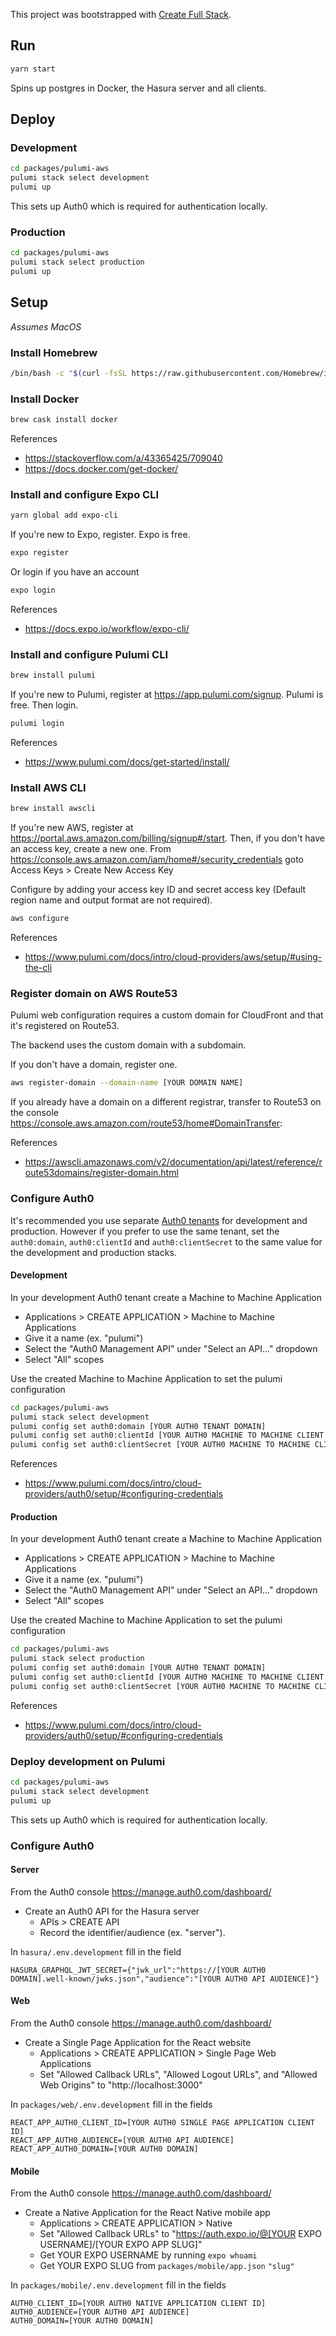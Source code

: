 This project was bootstrapped with [Create Full Stack](https://github.com/tiagob/create-full-stack).

## Run

```bash
yarn start
```

Spins up postgres in Docker, the Hasura server and all clients.

<!-- @remove-pulumi-aws-begin -->

## Deploy

### Development

```bash
cd packages/pulumi-aws
pulumi stack select development
pulumi up
```

This sets up Auth0 which is required for authentication locally.

### Production

```bash
cd packages/pulumi-aws
pulumi stack select production
pulumi up
```

<!-- @remove-pulumi-aws-end -->

## Setup

_Assumes MacOS_

### Install Homebrew

```bash
/bin/bash -c "$(curl -fsSL https://raw.githubusercontent.com/Homebrew/install/master/install.sh)"
```

### Install Docker

```bash
brew cask install docker
```

References

- https://stackoverflow.com/a/43365425/709040
- https://docs.docker.com/get-docker/

<!-- @remove-mobile-begin -->

### Install and configure Expo CLI

```bash
yarn global add expo-cli
```

If you're new to Expo, register. Expo is free.

```bash
expo register
```

Or login if you have an account

```bash
expo login
```

References

- https://docs.expo.io/workflow/expo-cli/

<!-- @remove-mobile-end -->
<!-- @remove-pulumi-aws-begin -->

### Install and configure Pulumi CLI

```bash
brew install pulumi
```

If you're new to Pulumi, register at https://app.pulumi.com/signup. Pulumi is free. Then login.

```bash
pulumi login
```

References

- https://www.pulumi.com/docs/get-started/install/

### Install AWS CLI

```bash
brew install awscli
```

If you're new AWS, register at https://portal.aws.amazon.com/billing/signup#/start. Then, if you don't have an access key, create a new one. From https://console.aws.amazon.com/iam/home#/security_credentials goto Access Keys > Create New Access Key

Configure by adding your access key ID and secret access key (Default region name and output format are not required).

```bash
aws configure
```

References

- https://www.pulumi.com/docs/intro/cloud-providers/aws/setup/#using-the-cli

### Register domain on AWS Route53

<!-- @remove-web-begin -->

Pulumi web configuration requires a custom domain for CloudFront and that it's registered on Route53.

<!-- @remove-web-end -->

The backend uses the custom domain with a subdomain.

If you don't have a domain, register one.

```bash
aws register-domain --domain-name [YOUR DOMAIN NAME]
```

If you already have a domain on a different registrar, transfer to Route53 on the console https://console.aws.amazon.com/route53/home#DomainTransfer:

References

- https://awscli.amazonaws.com/v2/documentation/api/latest/reference/route53domains/register-domain.html

### Configure Auth0

It's recommended you use separate [Auth0 tenants](https://auth0.com/docs/getting-started/the-basics#account-and-tenants) for development and production. However if you prefer to use the same tenant, set the `auth0:domain`, `auth0:clientId` and `auth0:clientSecret` to the same value for the development and production stacks.

#### Development

In your development Auth0 tenant create a Machine to Machine Application

- Applications > CREATE APPLICATION > Machine to Machine Applications
- Give it a name (ex. "pulumi")
- Select the "Auth0 Management API" under "Select an API..." dropdown
- Select "All" scopes

Use the created Machine to Machine Application to set the pulumi configuration

```bash
cd packages/pulumi-aws
pulumi stack select development
pulumi config set auth0:domain [YOUR AUTH0 TENANT DOMAIN]
pulumi config set auth0:clientId [YOUR AUTH0 MACHINE TO MACHINE CLIENT ID] --secret
pulumi config set auth0:clientSecret [YOUR AUTH0 MACHINE TO MACHINE CLIENT SECRET] --secret
```

References

- https://www.pulumi.com/docs/intro/cloud-providers/auth0/setup/#configuring-credentials

#### Production

In your development Auth0 tenant create a Machine to Machine Application

- Applications > CREATE APPLICATION > Machine to Machine Applications
- Give it a name (ex. "pulumi")
- Select the "Auth0 Management API" under "Select an API..." dropdown
- Select "All" scopes

Use the created Machine to Machine Application to set the pulumi configuration

```bash
cd packages/pulumi-aws
pulumi stack select production
pulumi config set auth0:domain [YOUR AUTH0 TENANT DOMAIN]
pulumi config set auth0:clientId [YOUR AUTH0 MACHINE TO MACHINE CLIENT ID] --secret
pulumi config set auth0:clientSecret [YOUR AUTH0 MACHINE TO MACHINE CLIENT SECRET] --secret
```

References

- https://www.pulumi.com/docs/intro/cloud-providers/auth0/setup/#configuring-credentials

### Deploy development on Pulumi

```bash
cd packages/pulumi-aws
pulumi stack select development
pulumi up
```

This sets up Auth0 which is required for authentication locally.

<!-- @remove-pulumi-aws-end -->
<!-- @remove-manual-config-begin -->

### Configure Auth0

#### Server

From the Auth0 console https://manage.auth0.com/dashboard/

- Create an Auth0 API for the Hasura server
  - APIs > CREATE API
  - Record the identifier/audience (ex. "server").

In `hasura/.env.development` fill in the field

```
HASURA_GRAPHQL_JWT_SECRET={"jwk_url":"https://[YOUR AUTH0 DOMAIN].well-known/jwks.json","audience":"[YOUR AUTH0 API AUDIENCE]"}
```

<!-- @remove-web-begin -->

#### Web

From the Auth0 console https://manage.auth0.com/dashboard/

- Create a Single Page Application for the React website
  - Applications > CREATE APPLICATION > Single Page Web Applications
  - Set "Allowed Callback URLs", "Allowed Logout URLs", and "Allowed Web Origins" to "http://localhost:3000"

In `packages/web/.env.development` fill in the fields

```
REACT_APP_AUTH0_CLIENT_ID=[YOUR AUTH0 SINGLE PAGE APPLICATION CLIENT ID]
REACT_APP_AUTH0_AUDIENCE=[YOUR AUTH0 API AUDIENCE]
REACT_APP_AUTH0_DOMAIN=[YOUR AUTH0 DOMAIN]
```

<!-- @remove-web-end -->
<!-- @remove-mobile-begin -->

#### Mobile

From the Auth0 console https://manage.auth0.com/dashboard/

- Create a Native Application for the React Native mobile app
  - Applications > CREATE APPLICATION > Native
  - Set "Allowed Callback URLs" to "https://auth.expo.io/@[YOUR EXPO USERNAME]/[YOUR EXPO APP SLUG]"
  - Get YOUR EXPO USERNAME by running `expo whoami`
  - Get YOUR EXPO SLUG from `packages/mobile/app.json` `"slug"`

In `packages/mobile/.env.development` fill in the fields

```
AUTH0_CLIENT_ID=[YOUR AUTH0 NATIVE APPLICATION CLIENT ID]
AUTH0_AUDIENCE=[YOUR AUTH0 API AUDIENCE]
AUTH0_DOMAIN=[YOUR AUTH0 DOMAIN]
```

<!-- @remove-mobile-end -->
<!-- @remove-manual-config-end -->
